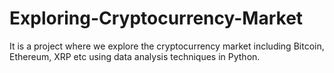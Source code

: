 # Exploring-Cryptocurrency-Market
It is a project where we explore the cryptocurrency market including Bitcoin, Ethereum, XRP etc using data analysis techniques in Python.
